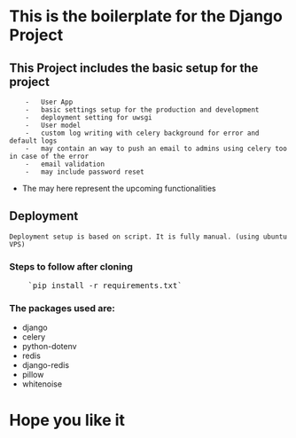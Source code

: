 # This is the boilerplate for the Django Project

## This Project includes the basic setup for the project

```
    -   User App
    -   basic settings setup for the production and development
    -   deployment setting for uwsgi
    -   User model
    -   custom log writing with celery background for error and default logs
    -   may contain an way to push an email to admins using celery too in case of the error
    -   email validation
    -   may include password reset
```

- The may here represent the upcoming functionalities

## Deployment

`Deployment setup is based on script. It is fully manual. (using ubuntu VPS)`

### Steps to follow after cloning

<pre>
    `pip install -r requirements.txt`
</pre>

### The packages used are:

- django
- celery
- python-dotenv
- redis
- django-redis
- pillow
- whitenoise

# Hope you like it
